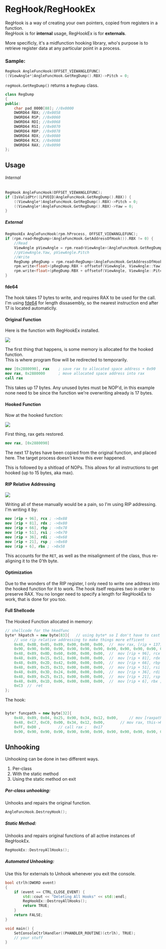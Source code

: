 # RegHook/RegHookEx

RegHook is a way of creating your own pointers, copied from registers in a function.  
RegHook is for **internal** usage, RegHookEx is for **externals**.

More specificly, it's a midfunction hooking library, who's purpose is 
to retrieve register data at any particular point in a process.

### Sample:

```c++
RegHook AngleFuncHook(OFFSET_VIEWANGLEFUNC)
((ViewAngle*)AngleFuncHook.GetRegDump().RBX)->Pitch = 0;
```

`regHook.GetRegDump()` returns a `RegDump` class.
```c++
class RegDump
{
public:
	char pad_0000[88]; //0x0000
	DWORD64 RBX; //0x0058
	DWORD64 RSP; //0x0060
	DWORD64 RDI; //0x0068
	DWORD64 RSI; //0x0070
	DWORD64 RBP; //0x0078
	DWORD64 RDX; //0x0080
	DWORD64 RCX; //0x0088
	DWORD64 RAX; //0x0090
}; 
```

## Usage

###### Internal
```c++
RegHook AngleFuncHook(OFFSET_VIEWANGLEFUNC);
if (IsValidPtr((LPVOID)AngleFuncHook.GetRegDump().RBX)) {
	((ViewAngle*)AngleFuncHook.GetRegDump().RBX)->Pitch = 0;
	((ViewAngle*)AngleFuncHook.GetRegDump().RBX)->Yaw = 0;
}

```

##### External
```c++
RegHookEx AngleFuncHook(rpm.hProcess, OFFSET_VIEWANGLEFUNC);
if (rpm.read<RegDump>(AngleFuncHook.GetAddressOfHook()).RBX != 0) {
	//Read
	ViewAngle pViewAngle = rpm.read<ViewAngle>(AngleFuncHook.GetRegDump().RBX);
	//pViewAngle.Yaw, pViewAngle.Pitch
	//Write
	RegDump pRegDump = rpm.read<RegDump>(AngleFuncHook.GetAddressOfHook());
	rpm.write<float>(pRegDump.RBX + offsetof(ViewAngle, ViewAngle::Yaw), 0);
	rpm.write<float>(pRegDump.RBX + offsetof(ViewAngle, ViewAngle::Pitch), 0);
}
```

#### fde64

The hook takes 17 bytes to write, and requires RAX to be used for the call.  
I'm using [fde64](https://github.com/GiveMeZeny/fde64/) for length dissasembly, 
so the nearest instruction end after 17 is located automaticlly.

#### Original Function
Here is the function with RegHookEx installed.

![](https://s31.postimg.cc/nw0ffmqkr/image.png)

The first thing that happens, is some memory is allocated for the hooked function.  
This is where program flow will be redirected to temporarily.

```nasm
mov [0x2880090], rax    ; save rax to allocated space address + 0x90
mov rax, 0x2880000      ; move allocated space address into rax
call rax
```

This takes up 17 bytes.  Any unused bytes must be NOP'd, in this example none need 
to be since the function we're overwriting already is 17 bytes.

#### Hooked Function
Now at the hooked function:

![](https://s31.postimg.cc/l377vg5m3/image.png)

First thing, rax gets restored.  

```nasm
mov rax, [0x2880090]
```

The next 17 bytes have been copied from the original function, 
and placed here.  The target process doesn't know this ever happened.


This is followed by a shitload of NOPs.  This allows for all 
instructions to get hooked (up to 15 bytes, aka max).

#### RIP Relative Addressing

![](https://s31.postimg.cc/h6tvzoxjv/image.png)

Writing all of these manually would be a pain, so I'm using RIP 
addressing.  I'm writing it by:

```nasm
mov [rip + 96], rcx ; ->0x88
mov [rip + 81], rdx ; ->0x80
mov [rip + 66], rbp ; ->0x78
mov [rip + 51], rsi ; ->0x70
mov [rip + 36], rdi ; ->0x68
mov [rip + 21], rsp ; ->0x60
mov [rip + 6], rbx ; ->0x58
```

This accounts for the `RET`, as well as the misalignment of 
the class, thus re-aligning it to the 0'th byte.

#### Optimization

Due to the wonders of the RIP register, I only need to write one 
address into the hooked function for it to work.  The hook itself 
requires two in order to preserve RAX.  You no longer need to specify 
a length for RegHookEx to work, that is done for you too.


#### Full Shellcode

The Hooked Function allocated in memory:

```c++
// shellcode for the hkedfunc
byte* hkpatch = new byte[83]{	// using byte* so I don't have to cast when using memcpy
    // use rip relative addressing to make things more efficent
    0x48, 0x8B, 0x05, 0x89, 0x00, 0x00, 0x00,  //  mov rax, [rip + 137]  ;  0x90
    0x90, 0x90, 0x90, 0x90, 0x90, 0x90, 0x90, 0x90, 0x90, 0x90, 0x90, 0x90, 0x90, 0x90, 0x90, 0x90, 0x90, 0x90, 0x90, 0x90, 0x90, 0x90, 0x90, 0x90, 0x90, 0x90,  //  nop * 26
    0x48, 0x89, 0x0D, 0x60, 0x00, 0x00, 0x00,  //  mov [rip + 96], rcx ; ->0x88
    0x48, 0x89, 0x15, 0x51, 0x00, 0x00, 0x00,  //  mov [rip + 81], rdx ; ->0x80
    0x48, 0x89, 0x2D, 0x42, 0x00, 0x00, 0x00,  //  mov [rip + 66], rbp ; ->0x78
    0x48, 0x89, 0x35, 0x33, 0x00, 0x00, 0x00,  //  mov [rip + 51], rsi ; ->0x70
    0x48, 0x89, 0x3D, 0x24, 0x00, 0x00, 0x00,  //  mov [rip + 36], rdi ; ->0x68
    0x48, 0x89, 0x25, 0x15, 0x00, 0x00, 0x00,  //  mov [rip + 21], rsp ; ->0x60
    0x48, 0x89, 0x1D, 0x06, 0x00, 0x00, 0x00,  //  mov [rip + 6], rbx ; ->0x58
    0xC3  //  ret
};
```

The hook:

```c++

byte* funcpath = new byte[32]{ 
    0x48, 0x89, 0x04, 0x25, 0x90, 0x34, 0x12, 0x00,		// mov [raxpath], rax
    0x48, 0xC7, 0xC0, 0x00, 0x34, 0x12, 0x00,		// mov rax, this->HookedAddress
    0xFF, 0xD0 ,		// call rax ;	0x17
    0x90, 0x90, 0x90, 0x90, 0x90, 0x90, 0x90, 0x90, 0x90, 0x90, 0x90, 0x90, 0x90, 0x90, 0x90 }; // extra nops
```

## Unhooking

Unhooking can be done in two different ways.
1. Per-class
2. With the static method
3. Using the static method on exit

##### Per-class unhooking:

Unhooks and repairs the original function.

```c++
AngleFuncHook.DestroyHook();
```

##### Static Method:

Unhooks and repairs original functions of all active instances of RegHookEx.

```c++
RegHookEx::DestroyAllHooks();
```

##### Automated Unhooking:

Use this for externals to Unhook whenever you exit the console.

```c++
bool ctrlh(DWORD event)
{
    if (event == CTRL_CLOSE_EVENT) {
        std::cout << "Deleting All Hooks" << std::endl;
        RegHookEx::DestroyAllHooks();
        return TRUE;
    }
    return FALSE;
}

void main() {
    SetConsoleCtrlHandler((PHANDLER_ROUTINE)(ctrlh), TRUE);
    // your stuff
}
```
